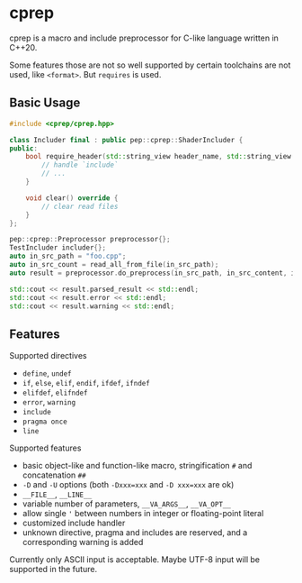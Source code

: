 # cprep

cprep is a macro and include preprocessor for C-like language written in C++20.

Some features those are not so well supported by certain toolchains are not used, like `<format>`. But `requires` is used.

## Basic Usage

```c++
#include <cprep/cprep.hpp>

class Includer final : public pep::cprep::ShaderIncluder {
public:
    bool require_header(std::string_view header_name, std::string_view file_path, Result &result) override {
        // handle `include`
        // ...
    }

    void clear() override {
        // clear read files
    }
};

pep::cprep::Preprocessor preprocessor{};
TestIncluder includer{};
auto in_src_path = "foo.cpp";
auto in_src_count = read_all_from_file(in_src_path);
auto result = preprocessor.do_preprocess(in_src_path, in_src_content, includer);

std::cout << result.parsed_result << std::endl;
std::cout << result.error << std::endl;
std::cout << result.warning << std::endl;
```

## Features

Supported directives
* `define`, `undef`
* `if`, `else`, `elif`, `endif`, `ifdef`, `ifndef`
* `elifdef`, `elifndef`
* `error`, `warning`
* `include`
* `pragma once`
* `line`

Supported features
* basic object-like and function-like macro, stringification `#` and concatenation `##`
* `-D` and `-U` options (both `-Dxxx=xxx` and `-D xxx=xxx` are ok)
* `__FILE__`, `__LINE__`
* variable number of parameters, `__VA_ARGS__`, `__VA_OPT__`
* allow single `'` between numbers in integer or floating-point literal
* customized include handler
* unknown directive, pragma and includes are reserved, and a corresponding warning is added

Currently only ASCII input is acceptable. Maybe UTF-8 input will be supported in the future.
